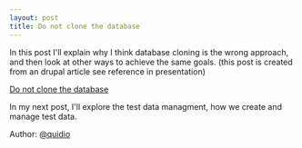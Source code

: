 ```yaml
---
layout: post
title: Do not clone the database
---
```


In this post I'll explain why I think database cloning is the wrong approach,
and then look at other ways to achieve the same goals.
(this post is created from an drupal article see reference in presentation)

[Do not clone the database](/pres/DoNotCloneTheDatabase.html)

In my next post, I'll explore the test data managment, how we create and manage test data.

Author: [@quidio](https://github.com/quidio)